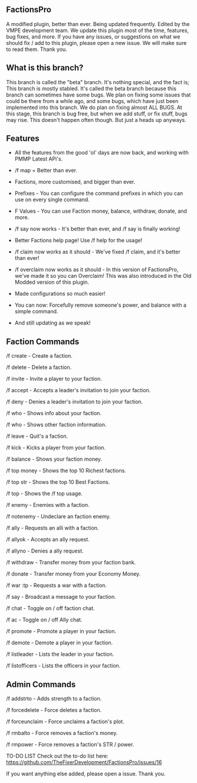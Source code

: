 ## FactionsPro
A modified plugin, better than ever. Being updated frequently. Edited by the VMPE development team. We update this plugin most of the time, features, bug fixes, and more. If you have any issues, or suggestions on what we should fix / add to this plugin, please open a new issue. We will make sure to read them. Thank you.

## What is this branch?
This branch is called the "beta" branch. It's nothing special, and the fact is; This branch is mostly stabled. It's called the beta branch because this branch can sometimes have some bugs. We plan on fixing some issues that could be there from a while ago, and some bugs, which have just been implemented into this branch. We do plan on fixing almost ALL BUGS. At this stage, this branch is bug free, but when we add stuff, or fix stuff, bugs may rise. This doesn't happen often though. But just a heads up anyways.

## Features
* All the features from the good 'ol' days are now back, and working with PMMP Latest APi's.

* /f map = Better than ever.

* Factions, more customised, and bigger than ever.

* Prefixes - You can configure the command prefixes in which you can use on every single command.

* F Values - You can use Faction money, balance, withdraw, donate, and more.

* /f say now works - It's better than ever, and /f say is finally working!

* Better Factions help page! Use /f help for the usage!

* /f claim now works as it should - We've fixed /f claim, and it's better than ever!

* /f overclaim now works as it should - In this version of FactionsPro, we've made it so you can Overclaim! This was also introduced in the Old Modded version of this plugin.

* Made configurations so much easier!

* You can now: Forcefully remove someone's power, and balance with a simple command.

* And still updating as we speak!

## Faction Commands
/f create - Create a faction.

/f delete - Delete a faction.

/f invite - Invite a player to your faction.

/f accept - Accepts a leader's invitation to join your faction.

/f deny - Denies a leader's invitation to join your faction.

/f who - Shows info about your faction.

/f who - Shows other faction information.

/f leave - Quit's a faction.

/f kick - Kicks a player from your faction.

/f balance - Shows your faction money.

/f top money - Shows the top 10 Richest factions.

/f top str - Shows the top 10 Best Factions.

/f top - Shows the /f top usage.

/f enemy - Enemies with a faction.

/f notenemy - Undeclare an faction enemy.

/f ally - Requests an alli with a faction.

/f allyok - Accepts an ally request.

/f allyno - Denies a ally request.

/f withdraw - Transfer money from your faction bank.

/f donate - Transfer money from your Economy Money.

/f war :tp - Requests a war with a faction.

/f say - Broadcast a message to your faction.

/f chat - Toggle on / off faction chat.

/f ac - Toggle on / off Ally chat.

/f promote - Promote a player in your faction.

/f demote - Demote a player in your faction.

/f listleader - Lists the leader in your faction.

/f listofficers - Lists the officers in your faction.

## Admin Commands
/f addstrto - Adds strength to a faction.

/f forcedelete - Force deletes a faction.

/f forceunclaim - Force unclaims a faction's plot.

/f rmbalto - Force removes a faction's money.

/f rmpower - Force removes a faction's STR / power.

TO-DO LIST
Check out the to-do list here: https://github.com/TheFixerDevelopment/FactionsPro/issues/16

If you want anything else added, please open a issue. Thank you.
